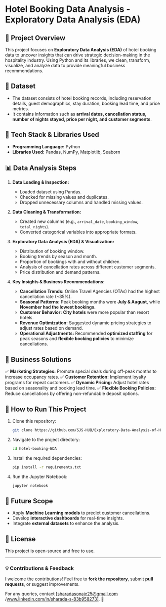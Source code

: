 # Hotel Booking Data Analysis - Exploratory Data Analysis (EDA)

## 📌 Project Overview

This project focuses on **Exploratory Data Analysis (EDA)** of hotel booking data to uncover insights that can drive strategic decision-making in the hospitality industry. Using Python and its libraries, we clean, transform, visualize, and analyze data to provide meaningful business recommendations.

## 📂 Dataset

- The dataset consists of hotel booking records, including reservation details, guest demographics, stay duration, booking lead time, and price metrics.
- It contains information such as **arrival dates, cancellation status, number of nights stayed, price per night, and customer segments**.

## 🔧 Tech Stack & Libraries Used

- **Programming Language:** Python 
- **Libraries Used:** Pandas, NumPy, Matplotlib, Seaborn

## 📊 Data Analysis Steps

1. **Data Loading & Inspection:**

   - Loaded dataset using Pandas.
   - Checked for missing values and duplicates.
   - Dropped unnecessary columns and handled missing values.

2. **Data Cleaning & Transformation:**

   - Created new columns (e.g., `arrival_date`, `booking_window`, `total_nights`).
   - Converted categorical variables into appropriate formats.

3. **Exploratory Data Analysis (EDA) & Visualization:**

   - Distribution of booking window.
   - Booking trends by season and month.
   - Proportion of bookings with and without children.
   - Analysis of cancellation rates across different customer segments.
   - Price distribution and demand patterns.

4. **Key Insights & Business Recommendations:**

   - **Cancellation Trends:** Online Travel Agencies (OTAs) had the highest cancellation rate (\~35%).
   - **Seasonal Patterns:** Peak booking months were **July & August**, while **November had the lowest bookings**.
   - **Customer Behavior:** **City hotels** were more popular than resort hotels.
   - **Revenue Optimization:** Suggested dynamic pricing strategies to adjust rates based on demand.
   - **Operational Adjustments:** Recommended **optimized staffing** for peak seasons and **flexible booking policies** to minimize cancellations.

## 📌 Business Solutions

✅ **Marketing Strategies:** Promote special deals during off-peak months to increase occupancy rates.
✅ **Customer Retention:** Implement loyalty programs for repeat customers.
✅ **Dynamic Pricing:** Adjust hotel rates based on seasonality and booking lead time.
✅ **Flexible Booking Policies:** Reduce cancellations by offering non-refundable deposit options.



## 🚀 How to Run This Project

1. Clone this repository:
   ```bash
   git clone https://github.com/SJS-HUB/Exploratory-Data-Analysis-of-Hotel-Booking-Data.git

2. Navigate to the project directory:
   ```bash
   cd hotel-booking-EDA
   ```
3. Install the required dependencies:
   ```bash
   pip install -r requirements.txt
   ```
4. Run the Jupyter Notebook:
   ```bash
   jupyter notebook
   ```

## 🎯 Future Scope

- Apply **Machine Learning models** to predict customer cancellations.
- Develop **interactive dashboards** for real-time insights.
- Integrate **external datasets** to enhance the analysis.

## 📜 License

This project is open-source and free to use.

---

### 💡 **Contributions & Feedback**

I welcome the contributions! Feel free to **fork the repository**, submit **pull requests**, or suggest improvements.

For any queries, contact [sharadasonaje25@gmail.com /www.linkedin.com/in/sharada-s-83b958273]. 🚀

